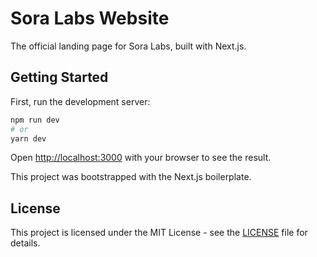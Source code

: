 # Sora Labs Website

The official landing page for Sora Labs, built with Next.js.

## Getting Started

First, run the development server:

```bash
npm run dev
# or
yarn dev
```

Open [http://localhost:3000](http://localhost:3000) with your browser to see the result.

This project was bootstrapped with the Next.js boilerplate.

## License

This project is licensed under the MIT License - see the [LICENSE](LICENSE) file for details.
